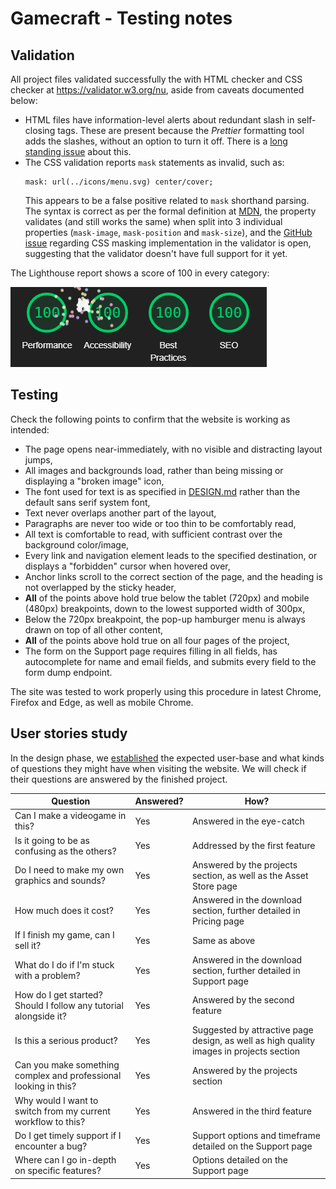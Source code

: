 # Gamecraft - Testing notes

## Validation

All project files validated successfully the with HTML checker and CSS checker at https://validator.w3.org/nu, aside from caveats documented below:

-   HTML files have information-level alerts about redundant slash in self-closing tags. These are present because the _Prettier_ formatting tool adds the slashes, without an option to turn it off. There is a [long standing issue](https://github.com/prettier/prettier/issues/5246) about this.
-   The CSS validation reports `mask` statements as invalid, such as:  
    ```
    mask: url(../icons/menu.svg) center/cover;
    ```  
    This appears to be a false positive related to `mask` shorthand parsing. The syntax is correct as per the formal definition at [MDN](https://developer.mozilla.org/en-US/docs/Web/CSS/mask#formal_syntax), the property validates (and still works the same) when split into 3 individual properties (`mask-image`, `mask-position` and `mask-size`), and the [GitHub issue](https://github.com/w3c/css-validator/issues/151) regarding CSS masking implementation in the validator is open, suggesting that the validator doesn't have full support for it yet.

The Lighthouse report shows a score of 100 in every category:

![Lighthouse report card](lighthouse.png)

## Testing

Check the following points to confirm that the website is working as intended:

-   The page opens near-immediately, with no visible and distracting layout jumps,
-   All images and backgrounds load, rather than being missing or displaying a "broken image" icon,
-   The font used for text is as specified in [DESIGN.md](DESIGN.md#design-language) rather than the default sans serif system font,
-   Text never overlaps another part of the layout,
-   Paragraphs are never too wide or too thin to be comfortably read,
-   All text is comfortable to read, with sufficient contrast over the background color/image,
-   Every link and navigation element leads to the specified destination, or displays a "forbidden" cursor when hovered over,
-   Anchor links scroll to the correct section of the page, and the heading is not overlapped by the sticky header,
-   **All** of the points above hold true below the tablet (720px) and mobile (480px) breakpoints, down to the lowest supported width of 300px,
-   Below the 720px breakpoint, the pop-up hamburger menu is always drawn on top of all other content,
-   **All** of the points above hold true on all four pages of the project,
-   The form on the Support page requires filling in all fields, has autocomplete for name and email fields, and submits every field to the form dump endpoint.

The site was tested to work properly using this procedure in latest Chrome, Firefox and Edge, as well as mobile Chrome.

## User stories study

In the design phase, we [established](DESIGN.md#user-stories) the expected user-base and what kinds of questions they might have when visiting the website. We will check if their questions are answered by the finished project.

| Question                                                         | Answered? | How?                                                                                    |
|------------------------------------------------------------------|-----------|-----------------------------------------------------------------------------------------|
| Can I make a videogame in this?                                  | Yes       | Answered in the eye-catch                                                               |
| Is it going to be as confusing as the others?                    | Yes       | Addressed by the first feature                                                          |
| Do I need to make my own graphics and sounds?                    | Yes       | Answered by the projects section, as well as the Asset Store page                       |
| How much does it cost?                                           | Yes       | Answered in the download section, further detailed in Pricing page                      |
| If I finish my game, can I sell it?                              | Yes       | Same as above                                                                           |
| What do I do if I'm stuck with a problem?                        | Yes       | Answered in the download section, further detailed in Support page                      |
| How do I get started? Should I follow any tutorial alongside it? | Yes       | Answered by the second feature                                                          |
| Is this a serious product?                                       | Yes       | Suggested by attractive page design, as well as high quality images in projects section |
| Can you make something complex and professional looking in this? | Yes       | Answered by the projects section                                                        |
| Why would I want to switch from my current workflow to this?     | Yes       | Answered in the third feature                                                           |
| Do I get timely support if I encounter a bug?                    | Yes       | Support options and timeframe detailed on the Support page                              |
| Where can I go in-depth on specific features?                    | Yes       | Options detailed on the Support page                                                    |
